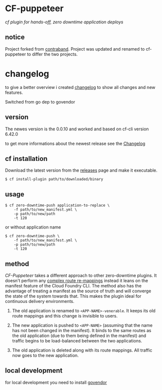 # CF-puppeteer  


*cf plugin for hands-off, zero downtime application deploys*

## notice

Project forked from [contraband](https://github.com/contraband/autopilot).
Project was updated and renamed to cf-puppeteer to differ the two projects.

# changelog
to give  a better overview i created [changelog](CHANGELOG.md) to show all changes and new features.

Switched from go dep to govendor

## version
The newes version is the 0.0.10 and worked and based on cf-cli version 6.42.0

to get more informations about the newest release see the [Changelog](CHANGELOG.md)

[cf-resource]: https://github.com/concourse/cf-resource

## cf installation

Download the latest version from the [releases][releases] page and make it executable.

```
$ cf install-plugin path/to/downloaded/binary
```

[releases]: https://github.com/happytobi/cf-puppeteer/releases

## usage

```
$ cf zero-downtime-push application-to-replace \
    -f path/to/new_manifest.yml \
    -p path/to/new/path
    -t 120
```
or without application name
```
$ cf zero-downtime-push \
    -f path/to/new_manifest.yml \
    -p path/to/new/path
    -t 120
```

## method

*CF-Puppeteer* takes a different approach to other zero-downtime plugins. It
doesn't perform any [complex route re-mappings][indiana-jones] instead it leans
on the manifest feature of the Cloud Foundry CLI. The method also has the
advantage of treating a manifest as the source of truth and will converge the
state of the system towards that. This makes the plugin ideal for continuous
delivery environments.

1. The old application is renamed to `<APP-NAME>-venerable`. It keeps its old route
   mappings and this change is invisible to users.

2. The new application is pushed to `<APP-NAME>` (assuming that the name has
   not been changed in the manifest). It binds to the same routes as the old
   application (due to them being defined in the manifest) and traffic begins to
   be load-balanced between the two applications.

3. The old application is deleted along with its route mappings. All traffic
   now goes to the new application.

[indiana-jones]: https://www.youtube.com/watch?v=0gU35Tgtlmg


## local development
for local development you need to install [govendor](https://github.com/kardianos/govendor)